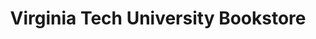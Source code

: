 ---
title: "Virginia Tech University Bookstore"
url: /blacksburg/virginia-tech-university-bookstore/
shop: books
---